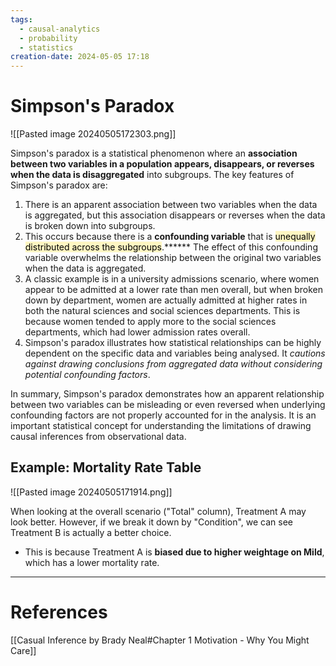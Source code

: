 ```yaml
---
tags:
  - causal-analytics
  - probability
  - statistics
creation-date: 2024-05-05 17:18
---
```

# Simpson's Paradox

![[Pasted image 20240505172303.png]]

Simpson's paradox is a statistical phenomenon where an **association between two variables in a population appears, disappears, or reverses when the data is disaggregated** into subgroups. The key features of Simpson's paradox are:

1. There is an apparent association between two variables when the data is aggregated, but this association disappears or reverses when the data is broken down into subgroups.
2. This occurs because there is a **confounding variable** that is <mark style="background: #FFF3A3A6;">unequally distributed across the subgroups</mark>.****** The effect of this confounding variable overwhelms the relationship between the original two variables when the data is aggregated.
3. A classic example is in a university admissions scenario, where women appear to be admitted at a lower rate than men overall, but when broken down by department, women are actually admitted at higher rates in both the natural sciences and social sciences departments. This is because women tended to apply more to the social sciences departments, which had lower admission rates overall.
4. Simpson's paradox illustrates how statistical relationships can be highly dependent on the specific data and variables being analysed. It *cautions against drawing conclusions from aggregated data without considering potential confounding factors*.

In summary, Simpson's paradox demonstrates how an apparent relationship between two variables can be misleading or even reversed when underlying confounding factors are not properly accounted for in the analysis. It is an important statistical concept for understanding the limitations of drawing causal inferences from observational data.

## Example: Mortality Rate Table

![[Pasted image 20240505171914.png]]

When looking at the overall scenario ("Total" column), Treatment A may look better. However, if we break it down by "Condition", we can see Treatment B is actually a better choice.
- This is because Treatment A is **biased due to higher weightage on Mild**, which has a lower mortality rate.


---
# References

[[Casual Inference by Brady Neal#Chapter 1 Motivation - Why You Might Care]]